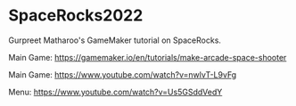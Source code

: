 # SpaceRocks2022
 Gurpreet Matharoo's GameMaker tutorial on SpaceRocks.
 
 Main Game: https://gamemaker.io/en/tutorials/make-arcade-space-shooter
 
 Main Game: https://www.youtube.com/watch?v=nwlvT-L9vFg
 
 Menu: https://www.youtube.com/watch?v=Us5GSddVedY
 
